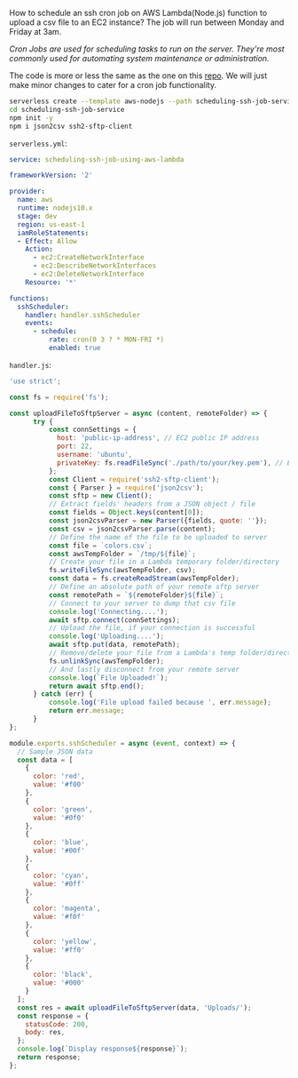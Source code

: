 How to schedule an ssh cron job on AWS Lambda(Node.js) function to upload a csv file to an EC2 instance? The job will run between Monday and Friday at 3am. 

_Cron Jobs are used for scheduling tasks to run on the server. They're most commonly used for automating system maintenance or administration._

<p class="markdown-paragraph">The code is more or less the same as the one on this <a class="markdown-link" href="https://github.com/teddynted/SSH-into-EC2-instance-from-AWS-Lambda">repo</a>. We will just make minor changes to cater for a cron job functionality.</p>

```bash
serverless create --template aws-nodejs --path scheduling-ssh-job-service --name scheduling-ssh-job-using-aws-lambda
cd scheduling-ssh-job-service
npm init -y
npm i json2csv ssh2-sftp-client 
```

`serverless.yml`:

```yaml
service: scheduling-ssh-job-using-aws-lambda

frameworkVersion: '2'

provider:
  name: aws
  runtime: nodejs10.x
  stage: dev
  region: us-east-1
  iamRoleStatements:
  - Effect: Allow
    Action:
      - ec2:CreateNetworkInterface
      - ec2:DescribeNetworkInterfaces
      - ec2:DeleteNetworkInterface
    Resource: '*'

functions:
  sshScheduler:
    handler: handler.sshScheduler
    events:
      - schedule:
          rate: cron(0 3 ? * MON-FRI *)
          enabled: true
```

`handler.js`:

```javascript
'use strict';

const fs = require('fs');

const uploadFileToSftpServer = async (content, remoteFolder) => {
      try {
          const connSettings = {
            host: 'public-ip-address', // EC2 public IP address
            port: 22, 
            username: 'ubuntu',
            privateKey: fs.readFileSync('./path/to/your/key.pem'), // EC2 keypair
          };
          const Client = require('ssh2-sftp-client');
          const { Parser } = require('json2csv');
          const sftp = new Client();
          // Extract fields' headers from a JSON object / file
          const fields = Object.keys(content[0]);
          const json2csvParser = new Parser({fields, quote: ''});
          const csv = json2csvParser.parse(content);
          // Define the name of the file to be uploaded to server
          const file = `colors.csv`;
          const awsTempFolder = `/tmp/${file}`;
          // Create your file in a Lambda temporary folder/directory 
          fs.writeFileSync(awsTempFolder, csv);
          const data = fs.createReadStream(awsTempFolder);
          // Define an absolute path of your remote sftp server
          const remotePath = `${remoteFolder}${file}`;
          // Connect to your server to dump that csv file 
          console.log('Connecting....');
          await sftp.connect(connSettings);
          // Upload the file, if your connection is successful
          console.log('Uploading....');
          await sftp.put(data, remotePath);
          // Remove/delete your file from a Lambda's temp folder/directory
          fs.unlinkSync(awsTempFolder);
          // And lastly disconnect from your remote server
          console.log(`File Uploaded!`);
          return await sftp.end();
      } catch (err) {
          console.log('File upload failed because ', err.message);
          return err.message;
      }
};

module.exports.sshScheduler = async (event, context) => {
  // Sample JSON data
  const data = [
    {
      color: 'red',
      value: '#f00'
    },
    {
      color: 'green',
      value: '#0f0'
    },
    {
      color: 'blue',
      value: '#00f'
    },
    {
      color: 'cyan',
      value: '#0ff'
    },
    {
      color: 'magenta',
      value: '#f0f'
    },
    {
      color: 'yellow',
      value: '#ff0'
    },
    {
      color: 'black',
      value: '#000'
    }
  ];
  const res = await uploadFileToSftpServer(data, 'Uploads/');
  const response = {
    statusCode: 200,
    body: res,
  };
  console.log(`Display response${response}`);
  return response;
};

```